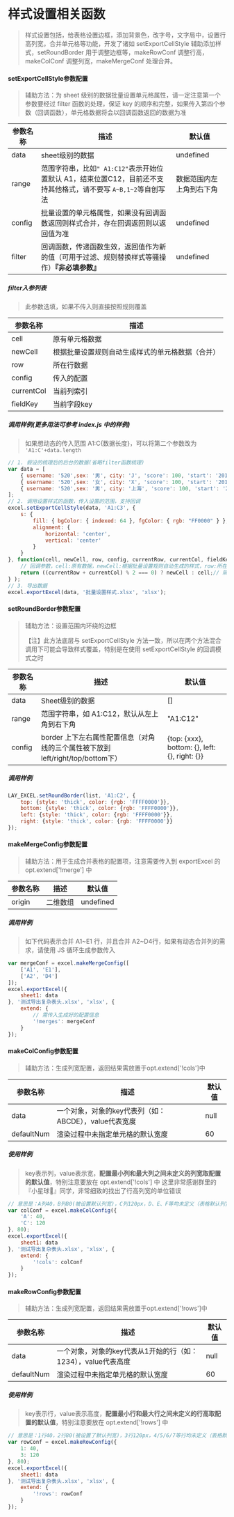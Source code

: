 # 样式设置相关函数

> 样式设置包括，给表格设置边框，添加背景色，改字号，文字局中，设置行高列宽，合并单元格等功能，开发了诸如 setExportCellStyle 辅助添加样式，setRoundBorder 用于调整边框等，makeRowConf 调整行高，makeColConf 调整列宽，makeMergeConf 处理合并。

#### setExportCellStyle参数配置

> 辅助方法：为 sheet 级别的数据批量设置单元格属性，请一定注意第一个参数要经过 filter 函数的处理，保证 key 的顺序和完整，如果传入第四个参数（回调函数），单元格数据将会以回调函数返回的数据为准

| 参数名称 | 描述                                                         | 默认值                   |
| -------- | ------------------------------------------------------------ | ------------------------ |
| data     | sheet级别的数据                                              | undefined                |
| range    | 范围字符串，比如`" A1:C12"`表示开始位置默认 A1，结束位置C12，目前还不支持其他格式，请不要写 `A~B,1~2`等自创写法 | 数据范围内左上角到右下角 |
| config   | 批量设置的单元格属性，如果没有回调函数返回则样式合并，存在回调返回则以返回值为准 | undefined                |
| filter   | 回调函数，传递函数生效，返回值作为新的值（可用于过滤、规则替换样式等骚操作）**『非必填参数』** | undefined                |

##### filter入参列表

> 此参数选填，如果不传入则直接按照规则覆盖

| 参数名称   | 描述                                             |
| ---------- | ------------------------------------------------ |
| cell       | 原有单元格数据                                   |
| newCell    | 根据批量设置规则自动生成样式的单元格数据（合并） |
| row        | 所在行数据                                       |
| config     | 传入的配置                                       |
| currentCol | 当前列索引                                       |
| fieldKey   | 当前字段key                                      |

##### 调用样例(更多用法可参考 index.js 中的样例)

> 如果想动态的传入范围 A1:C{数据长度}，可以将第二个参数改为 `'A1:C'+data.length`

```javascript
// 1. 假设的梳理后的后台的数据(省略filter函数梳理)
var data = [
    { username: '520',sex: '男', city: 'J', 'score': 100, 'start': '2019-03-11' },
    { username: '520',sex: '女', city: 'X', 'score': 100, 'start': '2019-03-11' },
    { username: '520',sex: '男', city: '上海', 'score': 100, 'start': '2019-03-11' }
];
// 2. 调用设置样式的函数，传入设置的范围，支持回调
excel.setExportCellStyle(data, 'A1:C3', {
    s: {
        fill: { bgColor: { indexed: 64 }, fgColor: { rgb: "FF0000" } },
        alignment: {
            horizontal: 'center',
            vertical: 'center'
        }
    }
}, function(cell, newCell, row, config, currentRow, currentCol, fieldKey) {
    // 回调参数，cell:原有数据，newCell:根据批量设置规则自动生成的样式，row:所在行数据，config:传入的配置,currentRow:当前行索引,currentCol:当前列索引，fieldKey:当前字段索引
    return ((currentRow + currentCol) % 2 === 0) ? newCell : cell;// 隔行隔列上色
} );
// 3. 导出数据
excel.exportExcel(data, '批量设置样式.xlsx', 'xlsx');
```

#### setRoundBorder参数配置

> 辅助方法：设置范围内环绕的边框
> 
>【注】此方法底层与 setExportCellStyle 方法一致，所以在两个方法混合调用下可能会导致样式覆盖，特别是在使用 setExportCellStyle 的回调模式之时

| 参数名称 | 描述                                                         | 默认值                                        |
| -------- | ------------------------------------------------------------ | --------------------------------------------- |
| data     | Sheet级别的数据                                              | []                                            |
| range    | 范围字符串，如 A1:C12，默认从左上角到右下角                  | "A1:C12"                                      |
| config   | border 上下左右属性配置信息（对角线的三个属性被下放到left/right/top/bottom下） | {top: {xxx}, bottom: {}, left: {}, right: {}} |

##### 调用样例

```javascript
LAY_EXCEL.setRoundBorder(list, 'A1:C2', {
    top: {style: 'thick', color: {rgb: 'FFFF0000'}},
    bottom: {style: 'thick', color: {rgb: 'FFFF0000'}},
    left: {style: 'thick', color: {rgb: 'FFFF0000'}},
    right: {style: 'thick', color: {rgb: 'FFFF0000'}}
});
```

#### makeMergeConfig参数配置

> 辅助方法：用于生成合并表格的配置项，注意需要传入到 exportExcel 的 opt.extend['!merge'] 中

| 参数名称 | 描述     | 默认值    |
| -------- | -------- | --------- |
| origin   | 二维数组 | undefined |

##### 调用样例

> 如下代码表示合并 A1~E1 行，并且合并 A2~D4行，如果有动态合并列的需求，请使用 JS 循环生成参数传入

```javascript
var mergeConf = excel.makeMergeConfig([
    ['A1', 'E1'],
    ['A2', 'D4']
]);
excel.exportExcel({
    sheet1: data
}, '测试导出复杂表头.xlsx', 'xlsx', {
    extend: {
        // 需传入生成好的配置信息
        '!merges': mergeConf
    }
});
```

#### makeColConfig参数配置

> 辅助方法：生成列宽配置，返回结果需放置于opt.extend['!cols']中

| 参数名称   | 描述                                                  | 默认值 |
| ---------- | ----------------------------------------------------- | ------ |
| data       | 一个对象，对象的key代表列（如：ABCDE），value代表宽度 | null   |
| defaultNum | 渲染过程中未指定单元格的默认宽度                      | 60     |

##### 使用样例

> key表示列，value表示宽，**配置最小列和最大列之间未定义的列宽取配置的默认值**，特别注意要放在 opt.extend['!cols'] 中
> 这里非常感谢群里的『小星球🦏』同学，非常细致的找出了行高列宽的单位错误

```javascript
// 意思是：A列40，B列80(被设置默认列宽)，C列120px，D、E、F等均未定义（表格默认列宽，非 80），单位是磅
var colConf = excel.makeColConfig({
    'A': 40,
    'C': 120
}, 80);
excel.exportExcel({
    sheet1: data
}, '测试导出复杂表头.xlsx', 'xlsx', {
    extend: {
        '!cols': colConf
    }
});
```

#### makeRowConfig参数配置

> 辅助方法：生成列宽配置，返回结果需放置于opt.extend['!rows']中

| 参数名称   | 描述                                                         | 默认值 |
| ---------- | ------------------------------------------------------------ | ------ |
| data       | 一个对象，对象的key代表从1开始的行（如：1234），value代表高度 | null   |
| defaultNum | 渲染过程中未指定单元格的默认宽度                             | 60     |

##### 使用样例

> key表示行，value表示高度，**配置最小行和最大行之间未定义的行高取配置的默认值**，特别注意要放在 opt.extend['!rows'] 中

```javascript
// 意思是：1行40，2行80(被设置了默认列宽)，3行120px，4/5/6/7等行均未定义（表格默认行宽，非80），1大约对应 1.1磅，由底层控制了，并未在上层封装的时候更改其单位
var rowConf = excel.makeRowConfig({
    1: 40,
    3: 120
}, 80);
excel.exportExcel({
    sheet1: data
}, '测试导出复杂表头.xlsx', 'xlsx', {
    extend: {
        '!rows': rowConf
    }
});
```

